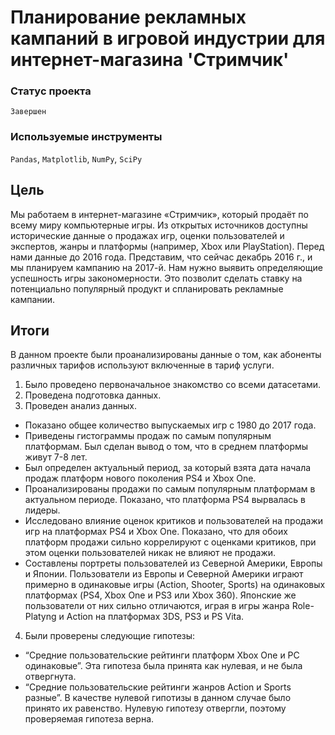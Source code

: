 # Планирование рекламных кампаний в игровой индустрии для интернет-магазина 'Стримчик'

### Статус проекта

`Завершен`

### Используемые инструменты

`Pandas`, `Matplotlib`, `NumPy`, `SciPy`

## Цель

Мы работаем в интернет-магазине «Стримчик», который продаёт по всему миру компьютерные игры. Из открытых источников доступны исторические данные о продажах игр, оценки пользователей и экспертов, жанры и платформы (например, Xbox или PlayStation). Перед нами данные до 2016 года. Представим, что сейчас декабрь 2016 г., и мы планируем кампанию на 2017-й. Нам нужно выявить определяющие успешность игры закономерности. Это позволит сделать ставку на потенциально популярный продукт и спланировать рекламные кампании.

## Итоги

В данном проекте были проанализированы данные о том, как абоненты различных тарифов используют включенные в тариф услуги.

1. Было проведено первоначальное знакомство со всеми датасетами.
2. Проведена подготовка данных.
3. Проведен анализ данных.
- Показано общее количество выпускаемых игр с 1980 до 2017 года.
- Приведены гистограммы продаж по самым популярным платформам. Был сделан вывод о том, что в среднем платформы живут 7-8 лет.
- Был определен актуальный период, за который взята дата начала продаж платформ нового поколения PS4 и Xbox One.
- Проанализированы продажи по самым популярным платформам в актуальном периоде. Показано, что платформа PS4 вырвалась в лидеры.
- Исследовано влияние оценок критиков и пользователей на продажи игр на платформах PS4 и Xbox One. Показано, что для обоих платформ продажи сильно коррелируют с оценками критиков, при этом оценки пользователей никак не влияют не продажи.
- Составлены портреты пользователей из Северной Америки, Европы и Японии. Пользователи из Европы и Северной Америки играют примерно в одинаковые игры (Action, Shooter, Sports) на одинаковых платформах (PS4, Xbox One и PS3 или Xbox 360). Японские же пользователи от них сильно отличаются, играя в игры жанра Role-Platyng и Action на платформах 3DS, PS3 и PS Vita.
4. Были проверены следующие гипотезы:
- “Средние пользовательские рейтинги платформ Xbox One и PC одинаковые”. Эта гипотеза была принята как нулевая, и не была отвергнута.
- “Средние пользовательские рейтинги жанров Action и Sports разные”. В качестве нулевой гипотизы в данном случае было принято их равенство. Нулевую гипотезу отвергли, поэтому проверяемая гипотеза верна.